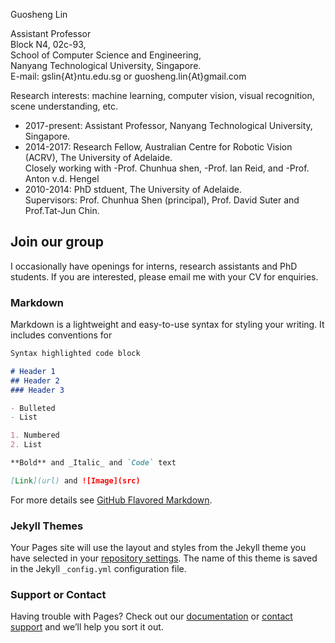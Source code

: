 

Guosheng Lin  

Assistant Professor  
Block N4, 02c-93,  
School of Computer Science and Engineering,  
Nanyang Technological University, Singapore.  
E-mail:   gslin{At}ntu.edu.sg   or   guosheng.lin{At}gmail.com  

Research interests: machine learning, computer vision, visual recognition, scene understanding, etc.  

- 2017-present: Assistant Professor, Nanyang Technological University, Singapore.  
- 2014-2017: Research Fellow, Australian Centre for Robotic Vision (ACRV), The University of Adelaide.  
Closely working with -Prof. Chunhua shen, -Prof. Ian Reid, and -Prof. Anton v.d. Hengel
- 2010-2014: PhD stduent, The University of Adelaide.  
Supervisors:  Prof. Chunhua Shen (principal), Prof. David Suter and Prof.Tat-Jun Chin.  



## Join our group

I occasionally have openings for interns, research assistants and PhD students. 
If you are interested, please email me with your CV for enquiries.

### Markdown

Markdown is a lightweight and easy-to-use syntax for styling your writing. It includes conventions for

```markdown
Syntax highlighted code block

# Header 1
## Header 2
### Header 3

- Bulleted
- List

1. Numbered
2. List

**Bold** and _Italic_ and `Code` text

[Link](url) and ![Image](src)
```

For more details see [GitHub Flavored Markdown](https://guides.github.com/features/mastering-markdown/).

### Jekyll Themes

Your Pages site will use the layout and styles from the Jekyll theme you have selected in your [repository settings](https://github.com/guosheng/guosheng.github.io/settings). The name of this theme is saved in the Jekyll `_config.yml` configuration file.

### Support or Contact

Having trouble with Pages? Check out our [documentation](https://help.github.com/categories/github-pages-basics/) or [contact support](https://github.com/contact) and we’ll help you sort it out.
